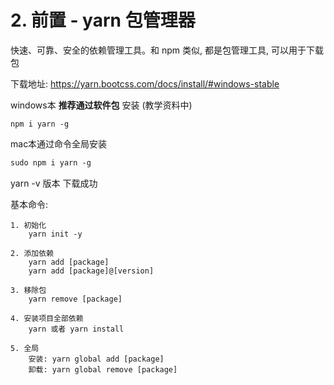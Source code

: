 

# 2. 前置 - yarn 包管理器

快速、可靠、安全的依赖管理工具。和 npm 类似, 都是包管理工具, 可以用于下载包 

下载地址: https://yarn.bootcss.com/docs/install/#windows-stable 

windows本  **推荐通过软件包**  安装 (教学资料中)

```
npm i yarn -g
```

mac本通过命令全局安装

```txt
sudo npm i yarn -g
```

yarn -v 版本 下载成功



基本命令:

```text
1. 初始化
	yarn init -y

2. 添加依赖
	yarn add [package]
	yarn add [package]@[version]

3. 移除包
	yarn remove [package]
             
4. 安装项目全部依赖            
	yarn 或者 yarn install

5. 全局
	安装: yarn global add [package]
	卸载: yarn global remove [package]
```
